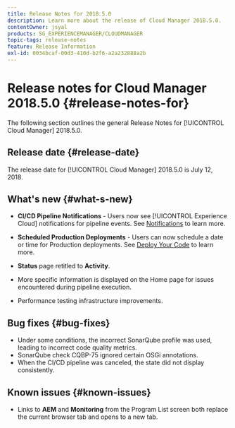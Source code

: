 ```yaml
---
title: Release Notes for 2018.5.0
description: Learn more about the release of Cloud Manager 2018.5.0.
contentOwner: jsyal
products: SG_EXPERIENCEMANAGER/CLOUDMANAGER
topic-tags: release-notes
feature: Release Information
exl-id: 0034bcaf-00d3-410d-b2f6-a2a232888a2b
---
```

# Release notes for Cloud Manager 2018.5.0 {#release-notes-for}

The following section outlines the general Release Notes for [!UICONTROL Cloud Manager] 2018.5.0.

## Release date {#release-date}

The release date for [!UICONTROL Cloud Manager] 2018.5.0 is July 12, 2018.

## What's new {#what-s-new}

* **CI/CD Pipeline Notifications** - Users now see [!UICONTROL Experience Cloud] notifications for pipeline events. See [Notifications](/help/using/notifications.md) to learn more.  

* **Scheduled Production Deployments** - Users can now schedule a date or time for Production deployments. See [Deploy Your Code](/help/using/code-deployment.md) to learn more.  

* **Status** page retitled to **Activity**.

* More specific information is displayed on the Home page for issues encountered during pipeline execution.
* Performance testing infrastructure improvements.

## Bug fixes {#bug-fixes}

* Under some conditions, the incorrect SonarQube profile was used, leading to incorrect code quality metrics.
* SonarQube check CQBP-75 ignored certain OSGi annotations.
* When the CI/CD pipeline was canceled, the state did not display consistently.

## Known issues {#known-issues}

* Links to **AEM** and **Monitoring** from the Program List screen both replace the current browser tab and opens to a new tab.
